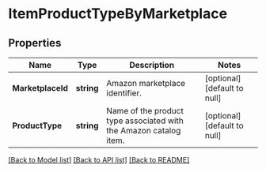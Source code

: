 # ItemProductTypeByMarketplace

## Properties
Name | Type | Description | Notes
------------ | ------------- | ------------- | -------------
**MarketplaceId** | **string** | Amazon marketplace identifier. | [optional] [default to null]
**ProductType** | **string** | Name of the product type associated with the Amazon catalog item. | [optional] [default to null]

[[Back to Model list]](../README.md#documentation-for-models) [[Back to API list]](../README.md#documentation-for-api-endpoints) [[Back to README]](../README.md)

